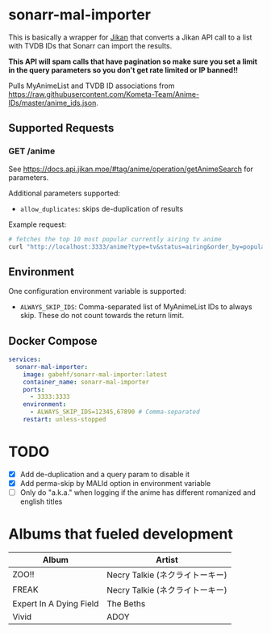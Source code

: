# sonarr-mal-importer
This is basically a wrapper for [Jikan](jikan.moe) that converts a Jikan API call to a list with TVDB IDs that Sonarr can import the results.

**This API will spam calls that have pagination so make sure you set a limit in the query parameters so you don't get rate limited or IP banned!!**

Pulls MyAnimeList and TVDB ID associations from https://raw.githubusercontent.com/Kometa-Team/Anime-IDs/master/anime_ids.json.

## Supported Requests
### GET /anime
See https://docs.api.jikan.moe/#tag/anime/operation/getAnimeSearch for parameters.

Additional parameters supported:
- `allow_duplicates`: skips de-duplication of results

Example request:
```bash
# fetches the top 10 most popular currently airing tv anime
curl "http://localhost:3333/anime?type=tv&status=airing&order_by=popularity&sort=asc&limit=10"
```

## Environment
One configuration environment variable is supported:
- `ALWAYS_SKIP_IDS`: Comma-separated list of MyAnimeList IDs to always skip. These do not count towards the return limit.

## Docker Compose
```yaml
services:
  sonarr-mal-importer:
    image: gabehf/sonarr-mal-importer:latest
    container_name: sonarr-mal-importer
    ports:
      - 3333:3333
    environment:
      - ALWAYS_SKIP_IDS=12345,67890 # Comma-separated
    restart: unless-stopped

```

# TODO
- [x] Add de-duplication and a query param to disable it
- [x] Add perma-skip by MALId option in environment variable
- [ ] Only do "a.k.a." when logging if the anime has different romanized and english titles

# Albums that fueled development
| Album                   | Artist                       |
|-------------------------|------------------------------|
| ZOO!!                   | Necry Talkie (ネクライトーキー) |
| FREAK                   | Necry Talkie (ネクライトーキー) |
| Expert In A Dying Field | The Beths                    |
| Vivid                   | ADOY                         |